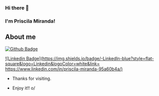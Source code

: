 ### Hi there 👋

### I'm Priscila Miranda!

## About me

[![Github Badge](https://img.shields.io/badge/-Github-000?style=flat-square&logo=Github&logoColor=white&link=https://github.com/priscilafraser)](https://github.com/priscilafraser)

[![Linkedin Badge](https://img.shields.io/badge/-LinkedIn-blue?style=flat-square&logo=Linkedin&logoColor=white&link= https://www.linkedin.com/in/priscila-miranda-95a60b4a/)]( https://www.linkedin.com/in/priscila-miranda-95a60b4a/)



- Thanks for visiting.

- Enjoy it!! o/
<!--
**priscilafraser/priscilafraser** is a ✨ _special_ ✨ repository because its `README.md` (this file) appears on your GitHub profile.

Here are some ideas to get you started:

- 🔭 I’m currently working on ...
- 🌱 I’m currently learning ...
- 👯 I’m looking to collaborate on ...
- 🤔 I’m looking for help with ...
- 💬 Ask me about ...
- 📫 How to reach me: ...
- 😄 Pronouns: ...
- ⚡ Fun fact: ...
-->
